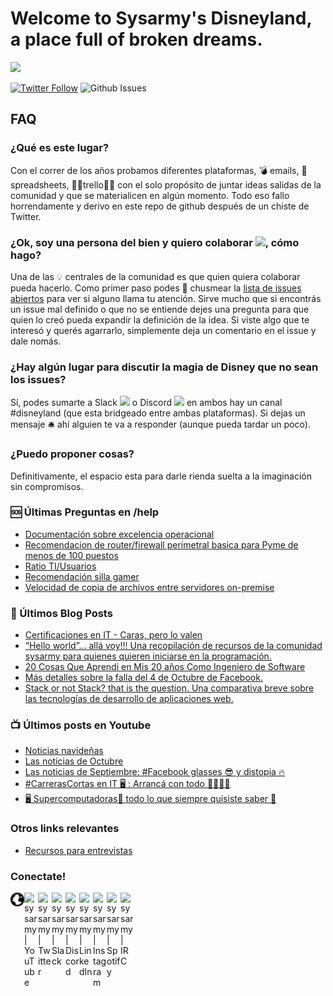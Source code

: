 # Welcome to Sysarmy's Disneyland, a place full of broken dreams.
<img src="https://raw.githubusercontent.com/sysarmy/disneyland/master/misc/images/banner_sysarmy.png">

[![Twitter Follow](https://img.shields.io/twitter/follow/sysarmy?color=1DA1F2&logo=twitter&style=for-the-badge)](https://twitter.com/intent/follow?original_referer=https%3A%2F%2Fgithub.com%2Fsysarmy&screen_name=sysarmy)
![Github Issues](https://img.shields.io/github/issues/sysarmy/disneyland?label=geniales%20ideas%20Pendientes&style=for-the-badge&logoWitdh=50) 

## FAQ

### ¿Qué es este lugar?

Con el correr de los años probamos diferentes plataformas, 💣 emails, 💩 spreadsheets, 💩💩trello💩💩 con el solo propósito de juntar ideas salidas de la comunidad y que se materialicen en algún momento. Todo eso fallo horrendamente y derivo en este repo de github después de un chiste de Twitter. 

### ¿Ok, soy una persona del bien y quiero colaborar <img src="https://raw.githubusercontent.com/sysarmy/disneyland/master/misc/images/shovel.png" width="24">, cómo hago?


Una de las 💡 centrales de la comunidad es que quien quiera colaborar pueda hacerlo. Como primer paso podes 🔎 chusmear la [lista de issues abiertos](https://github.com/sysarmy/disneyland/issues) para ver si alguno llama tu atención. Sirve mucho que si encontrás un issue mal definido o que no se entiende dejes una pregunta para que quien lo creó pueda expandir la definición de la idea. Si viste algo que te interesó y querés agarrarlo, simplemente deja un comentario en el issue y dale nomás.

### ¿Hay algún lugar para discutir la magia de Disney que no sean los issues?

Sí, podes sumarte a Slack [<img width="15px" src="https://cdn.jsdelivr.net/npm/simple-icons@v3/icons/slack.svg" />][slack]
 o Discord [<img width="15px" src="https://cdn.jsdelivr.net/npm/simple-icons@v3/icons/discord.svg" />][discord] en ambos hay un canal #disneyland (que esta bridgeado entre ambas plataformas). Si dejas un mensaje 🛎️ ahí alguien te va a responder (aunque pueda tardar un poco).

### ¿Puedo proponer cosas?

Definitivamente, el espacio esta para darle rienda suelta a la imaginación sin compromisos.

### 🆘 Últimas Preguntas en /help

<!-- HELP:START -->
- [Documentación sobre excelencia operacional](https://help.sysarmy.com/discussion/4858/documentacion-sobre-excelencia-operacional)
- [Recomendacion de router/firewall perimetral basica para Pyme de menos de 100 puestos](https://help.sysarmy.com/discussion/4857/recomendacion-de-router-firewall-perimetral-basica-para-pyme-de-menos-de-100-puestos)
- [Ratio TI/Usuarios](https://help.sysarmy.com/discussion/4856/ratio-ti-usuarios)
- [Recomendación silla gamer](https://help.sysarmy.com/discussion/4855/recomendacion-silla-gamer)
- [Velocidad de copia de archivos entre servidores on-premise](https://help.sysarmy.com/discussion/4854/velocidad-de-copia-de-archivos-entre-servidores-on-premise)
<!-- HELP:END -->

### 📕 Últimos Blog Posts

<!-- BLOG-POST-LIST:START -->
- [Certificaciones en IT - Caras, pero lo valen](https://sysarmy.com/blog/posts/certificaciones-it/)
- [“Hello world”… allá voy!!! Una recopilación de recursos de la comunidad sysarmy para quienes quieren iniciarse en la programación.](https://sysarmy.com/blog/posts/iniciar-en-programacion/)
- [20 Cosas Que Aprendi en Mis 20 años Como Ingeniero de Software](https://sysarmy.com/blog/posts/20-cosas-que-aprendi-en-mis-20-years-como-software-engineer/)
- [Más detalles sobre la falla del 4 de Octubre de Facebook.](https://sysarmy.com/blog/posts/facebook-outage-details-20211005/)
- [Stack or not Stack? that is the question. Una comparativa breve sobre las tecnologías de desarrollo de aplicaciones web.](https://sysarmy.com/blog/posts/comparativa-web-stacks/)
<!-- BLOG-POST-LIST:END -->

### 📺 Últimos posts en Youtube

<!-- YOUTUBE:START -->
- [Noticias navideñas](https://www.youtube.com/watch?v=ytYpGWDsoUU)
- [Las noticias de Octubre](https://www.youtube.com/watch?v=P2wrUKC8Uf4)
- [Las noticias de Septiembre: #Facebook glasses 😎 y distopia 🔥](https://www.youtube.com/watch?v=HR20B4RA6rM)
- [#CarrerasCortas en IT 🖥️  : Arrancá con todo 🏃‍♂️🏃‍♀️](https://www.youtube.com/watch?v=K2mOiN-Pxbk)
- [🖥️ Supercomputadoras🚀 todo lo que siempre quisiste saber 🚄](https://www.youtube.com/watch?v=rkK-xERMeHk)
<!-- YOUTUBE:END -->

### Otros links relevantes
- [Recursos para entrevistas](https://github.com/Olshansk/interview)

### Conectate!

[<img align="left" alt="sysarmy" width="22px" src="https://raw.githubusercontent.com/iconic/open-iconic/master/svg/globe.svg" />][website]
[<img align="left" alt="sysarmy | YouTube" width="22px" src="https://cdn.jsdelivr.net/npm/simple-icons@v3/icons/youtube.svg" />][youtube]
[<img align="left" alt="sysarmy | Twitter" width="22px" src="https://cdn.jsdelivr.net/npm/simple-icons@v3/icons/twitter.svg" />][twitter]
[<img align="left" alt="sysarmy | Slack" width="22px" src="https://cdn.jsdelivr.net/npm/simple-icons@v3/icons/slack.svg" />][slack]
[<img align="left" alt="sysarmy | Discord" width="22px" src="https://cdn.jsdelivr.net/npm/simple-icons@v3/icons/discord.svg" />][discord]
[<img align="left" alt="sysarmy | LinkedIn" width="22px" src="https://cdn.jsdelivr.net/npm/simple-icons@v3/icons/linkedin.svg" />][linkedin]
[<img align="left" alt="sysarmy | Instagram" width="22px" src="https://cdn.jsdelivr.net/npm/simple-icons@v3/icons/instagram.svg" />][instagram]
[<img align="left" alt="sysarmy | Spotify" width="22px" src="https://cdn.jsdelivr.net/npm/simple-icons@v3/icons/spotify.svg" />][spotify]
[<img align="left" alt="sysarmy | IRC" width="22px" src="https://cdn.jsdelivr.net/npm/simple-icons@v3/icons/wechat.svg" />][irc]


[website]: https://sysarmy.com
[slack]: https://sysar.my/slack
[discord]: https://sysar.my/discord 
[blog]: https://sysarmy.com/blog
[twitter]: https://twitter.com/sysarmy
[youtube]: https://youtube.com/sysarmyar
[spotify]: https://sysar.my/spotify
[instagram]: https://www.instagram.com/sysarmy/
[linkedin]: https://www.linkedin.com/groups/4736196
[irc]: https://webchat.freenode.net/?channels=#sysarmy
[icons]: https://simpleicons.org
